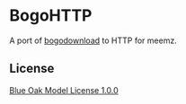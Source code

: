 # BogoHTTP

A port of [bogodownload](https://github.com/Roadcrosser/bogodownload) to HTTP for meemz.

## License

[Blue Oak Model License 1.0.0](https://blueoakcouncil.org/license/1.0.0)
